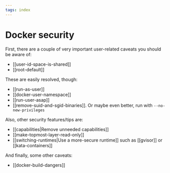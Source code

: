 ```yaml
---
tags: index
---
```


# Docker security
First, there are a couple of very important user-related caveats you should be aware of:

* [[user-id-space-is-shared]]
* [[root-default]]

These are easily resolved, though:

* [[run-as-user]]
* [[docker-user-namespace]]
* [[run-user-asap]]
* [[remove-suid-and-sgid-binaries]]. Or maybe even better, run with `--no-new-privileges`

Also, other security features/tips are:

* [[capabilities|Remove unneeded capabilities]]
* [[make-topmost-layer-read-only]]
* [[switching-runtimes|Use a more-secure runtime]] such as [[gvisor]] or [[kata-containers]]

And finally, some other caveats:
* [[docker-build-dangers]]
